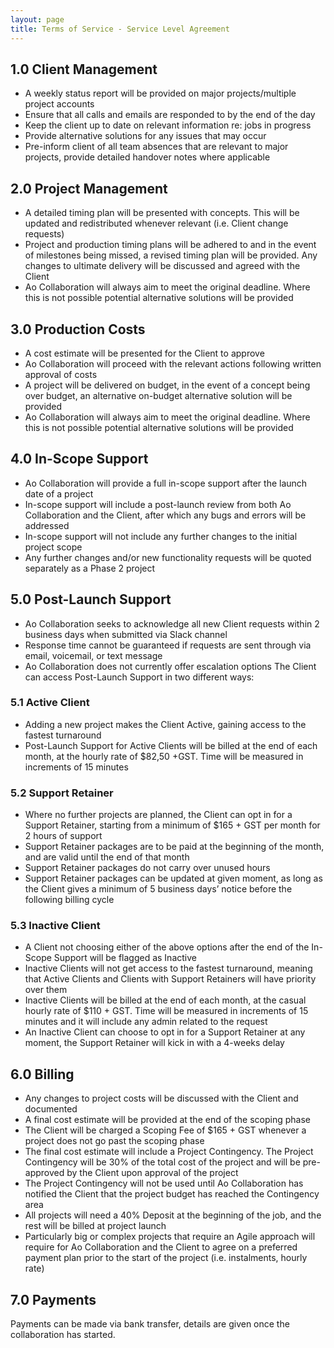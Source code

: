 ```yaml
---
layout: page
title: Terms of Service - Service Level Agreement
---
```


## 1.0	Client Management

*	A weekly status report will be provided on major projects/multiple project accounts
*	Ensure that all calls and emails are responded to by the end of the day
*	Keep the client up to date on relevant information re: jobs in progress
*	Provide alternative solutions for any issues that may occur
*	Pre-inform client of all team absences that are relevant to major projects, provide detailed handover notes where applicable

## 2.0	Project Management

*	A detailed timing plan will be presented with concepts. This will be updated and redistributed whenever relevant (i.e. Client change requests)
*	Project and production timing plans will be adhered to and in the event of milestones being missed, a revised timing plan will be provided. Any changes to ultimate delivery will be discussed and agreed with the Client
*	Ao Collaboration will always aim to meet the original deadline. Where this is not possible potential alternative solutions will be provided

## 3.0	Production Costs

*	A cost estimate will be presented for the Client to approve
*	Ao Collaboration will proceed with the relevant actions following written approval of costs
*	A project will be delivered on budget, in the event of a concept being over budget, an alternative on-budget alternative solution will be provided
*	Ao Collaboration will always aim to meet the original deadline. Where this is not possible potential alternative solutions will be provided

## 4.0	In-Scope Support

*	Ao Collaboration will provide a full in-scope support after the launch date of a project
*	In-scope support will include a post-launch review from both Ao Collaboration and the Client, after which any bugs and errors will be addressed
*	In-scope support will not include any further changes to the initial project scope
*	Any further changes and/or new functionality requests will be quoted separately as a Phase 2 project

## 5.0	Post-Launch Support

*	Ao Collaboration seeks to acknowledge all new Client requests within 2 business days when submitted via Slack channel
*	Response time cannot be guaranteed if requests are sent through via email, voicemail, or text message
*	Ao Collaboration does not currently offer escalation options
The Client can access Post-Launch Support in two different ways:

### 5.1	Active Client

* Adding a new project makes the Client Active, gaining access to the fastest turnaround
*	Post-Launch Support for Active Clients will be billed at the end of each month, at the hourly rate of $82,50 +GST. Time will be measured in increments of 15 minutes

### 5.2	Support Retainer

*	Where no further projects are planned, the Client can opt in for a Support Retainer, starting from a minimum of $165 + GST per month for 2 hours of support
*	Support Retainer packages are to be paid at the beginning of the month, and are valid until the end of that month
*	Support Retainer packages do not carry over unused hours
*	Support Retainer packages can be updated at given moment, as long as the Client gives a minimum of 5 business days’ notice before the following billing cycle

### 5.3	Inactive Client

*	A Client not choosing either of the above options after the end of the In-Scope Support will be flagged as Inactive
*	Inactive Clients will not get access to the fastest turnaround, meaning that Active Clients and Clients with Support Retainers will have priority over them
*	Inactive Clients will be billed at the end of each month, at the casual hourly rate of $110 + GST. Time will be measured in increments of 15 minutes and it will include any admin related to the request
*	An Inactive Client can choose to opt in for a Support Retainer at any moment, the Support Retainer will kick in with a 4-weeks delay

## 6.0	Billing

*	Any changes to project costs will be discussed with the Client and documented
*	A final cost estimate will be provided at the end of the scoping phase
*	The Client will be charged a Scoping Fee of $165 + GST whenever a project does not go past the scoping phase
*	The final cost estimate will include a Project Contingency. The Project Contingency will be 30% of the total cost of the project and will be pre-approved by the Client upon approval of the project
*	The Project Contingency will not be used until Ao Collaboration has notified the Client that the project budget has reached the Contingency area
*	All projects will need a 40% Deposit at the beginning of the job, and the rest will be billed at project launch
*	Particularly big or complex projects that require an Agile approach will require for Ao Collaboration and the Client to agree on a preferred payment plan prior to the start of the project (i.e. instalments, hourly rate)

## 7.0	Payments

Payments can be made via bank transfer, details are given once the collaboration has started.
